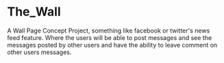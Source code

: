# The_Wall
A Wall Page Concept Project, something like facebook or twitter's news feed feature. Where the users will be able to post messages and see the messages posted by other users and have the ability to leave comment on other users messages.
